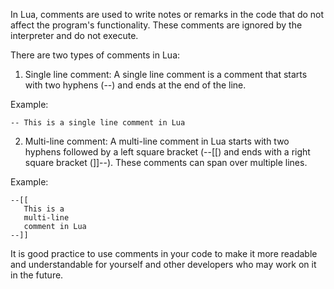 In Lua, comments are used to write notes or remarks in the code that do not affect the program's functionality. These comments are ignored by the interpreter and do not execute.

There are two types of comments in Lua:

1. Single line comment:  A single line comment is a comment that starts with two hyphens (--) and ends at the end of the line.

Example:

```
-- This is a single line comment in Lua
```

2. Multi-line comment: A multi-line comment in Lua starts with two hyphens followed by a left square bracket (--[[) and ends with a right square bracket (]]--). These comments can span over multiple lines.

Example:

```
--[[
   This is a 
   multi-line
   comment in Lua
--]]
```

It is good practice to use comments in your code to make it more readable and understandable for yourself and other developers who may work on it in the future.